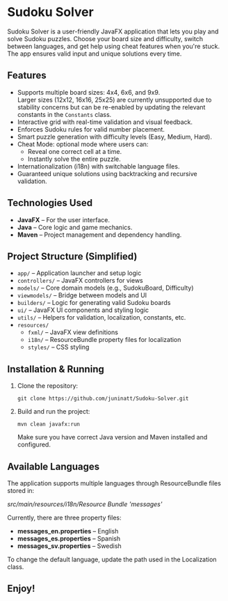 # Sudoku Solver

Sudoku Solver is a user-friendly JavaFX application that lets you play and solve Sudoku puzzles. 
Choose your board size and difficulty, switch between languages, and get help using cheat features when you're stuck. 
The app ensures valid input and unique solutions every time.
## Features

- Supports multiple board sizes: 4x4, 6x6, and 9x9.  
  Larger sizes (12x12, 16x16, 25x25) are currently unsupported due to stability concerns but can be re-enabled by updating the relevant constants in the `Constants` class.
- Interactive grid with real-time validation and visual feedback.
- Enforces Sudoku rules for valid number placement.
- Smart puzzle generation with difficulty levels (Easy, Medium, Hard).
- Cheat Mode: optional mode where users can:
   - Reveal one correct cell at a time.
   - Instantly solve the entire puzzle.
- Internationalization (i18n) with switchable language files.
- Guaranteed unique solutions using backtracking and recursive validation.

## Technologies Used

- **JavaFX** – For the user interface.
- **Java** – Core logic and game mechanics.
- **Maven** – Project management and dependency handling.

## Project Structure (Simplified)

- `app/` – Application launcher and setup logic
- `controllers/` – JavaFX controllers for views
- `models/` – Core domain models (e.g., SudokuBoard, Difficulty)
- `viewmodels/` – Bridge between models and UI
- `builders/` – Logic for generating valid Sudoku boards
- `ui/` – JavaFX UI components and styling logic
- `utils/` – Helpers for validation, localization, constants, etc.
- `resources/`
   - `fxml/` – JavaFX view definitions
   - `i18n/` – ResourceBundle property files for localization
   - `styles/` – CSS styling


## Installation & Running
1. Clone the repository:
   ```
   git clone https://github.com/juninatt/Sudoku-Solver.git
   ```

2. Build and run the project:
   ```
   mvn clean javafx:run
   ```
   Make sure you have correct Java version and Maven installed and configured.

## Available Languages

The application supports multiple languages through ResourceBundle files stored in:
   
   _src/main/resources/i18n/Resource Bundle 'messages'_
   

Currently, there are three property files:
- **messages_en.properties** – English
- **messages_es.properties** – Spanish
- **messages_sv.properties** – Swedish

To change the default language, update the path used in the Localization class.

##  Enjoy! 
